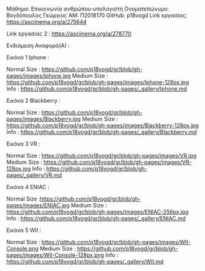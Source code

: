 Μάθημα: Επικοινωνία ανθρώπου-υπολογιστή
Ονοματεπώνυμο: Βογδόπουλος Γεώργιος
ΑΜ: Π2018170
GitHub: p18vogd
Link εργασίας: https://asciinema.org/a/275644

Link εργασίας 2 : https://asciinema.org/a/278770


Ενδιάμεση Αναφορά(Α) : 
  
   Εικόνα 1 Iphone :
   
   Normal Size : https://github.com/p18vogd/gr/blob/gh-pages/images/iphone.jpg
   Medium Size : https://github.com/p18vogd/gr/blob/gh-pages/images/Iphone-128px.jpg
   Info : https://github.com/p18vogd/gr/blob/gh-pages/_gallery/Iphone.md
   
   Εικόνα 2 Blackberry :
   
   Normal Size : https://github.com/p18vogd/gr/blob/gh-pages/images/Blackberry.jpg
   Medium Size : https://github.com/p18vogd/gr/blob/gh-pages/images/Blackberry-128px.jpg
   Info : https://github.com/p18vogd/gr/blob/gh-pages/_gallery/Blackberry.md
   
   Εικόνα 3 VR :
   
   Normal Size : https://github.com/p18vogd/gr/blob/gh-pages/images/VR.jpg
   Medium Size : https://github.com/p18vogd/gr/blob/gh-pages/images/VR-128px.jpg
   Info : https://github.com/p18vogd/gr/blob/gh-pages/_gallery/VR.md
   
   Εικόνα 4 ENIAC :
   
   Normal Size :https://github.com/p18vogd/gr/blob/gh-pages/images/ENIAC.jpg
   Medium Size : https://github.com/p18vogd/gr/blob/gh-pages/images/ENIAC-256px.jpg
   Info : https://github.com/p18vogd/gr/blob/gh-pages/_gallery/ENIAC.md
   
   Εικόνα 5 WII :
   
   Normal Size : https://github.com/p18vogd/gr/blob/gh-pages/images/WII-Console.png
   Medium Size : https://github.com/p18vogd/gr/blob/gh-pages/images/WII-Console-128px.png
   Info : https://github.com/p18vogd/gr/blob/gh-pages/_gallery/WII.md
   
   
   
      
